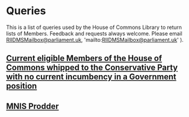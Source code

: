 # Queries

This is a list of queries used by the House of Commons Library to return lists of Members. Feedback and requests always welcome. Please email [RIIDMSMailbox@parliament.uk](), 'mailto:RIIDMSMailbox@parliament.uk' ).

## [Current eligible Members of the House of Commons whipped to the Conservative Party with no current incumbency in a Government position](https://mnis-prodder.herokuapp.com/parse?filter=house=commons|iseligible=true|partyid=4|holdsgovernmentpost=false&include=)

## [MNIS Prodder](https://mnis-prodder.herokuapp.com/)